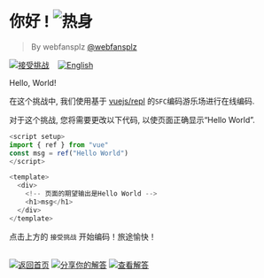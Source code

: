 <!--info-header-start--><h1>你好 ! <img src="https://img.shields.io/badge/-%E7%83%AD%E8%BA%AB-teal" alt="热身"/> </h1><blockquote><p>By webfansplz <a href="https://github.com/webfansplz" target="_blank">@webfansplz</a></p></blockquote><p><a href="https://sfc.vuejs.org/#eyJBcHAudnVlIjoiPHNjcmlwdCBzZXR1cD5cbmltcG9ydCB7IHJlZiB9IGZyb20gXCJ2dWVcIlxuY29uc3QgbXNnID0gcmVmKFwiSGVsbG8gV29ybGRcIilcbjwvc2NyaXB0PlxuXG48dGVtcGxhdGU+XG4gIDxkaXY+XG4gICAgPGgxPm1zZzwvaDE+XG4gIDwvZGl2PlxuPC90ZW1wbGF0ZT5cbiJ9" target="_blank"><img src="https://img.shields.io/badge/-%E6%8E%A5%E5%8F%97%E6%8C%91%E6%88%98-213547?logo=vue.js&logoColor=42b883" alt="接受挑战"/></a> &nbsp;&nbsp;&nbsp;<a href="./README.md" target="_blank"><img src="https://img.shields.io/badge/-English-gray" alt="English"/></a> </p><!--info-header-end-->

Hello, World!

在这个挑战中, 我们使用基于 [vuejs/repl](https://github.com/vuejs/repl) 的`SFC`编码游乐场进行在线编码.

对于这个挑战, 您将需要更改以下代码, 以使页面正确显示“Hello World”.

```ts
<script setup>
import { ref } from "vue"
const msg = ref("Hello World")
</script>

<template>
  <div>
    <!-- 页面的期望输出是Hello World -->
    <h1>msg</h1>
  </div>
</template>

```


点击上方的 `接受挑战` 开始编码！旅途愉快！

<!--info-footer-start--><br><a href="../../README.zh-CN.md" target="_blank"><img src="https://img.shields.io/badge/-%E8%BF%94%E5%9B%9E%E9%A6%96%E9%A1%B5-grey" alt="返回首页"/></a> <a href="https://github.com/webfansplz/vuejs-challenges/issues/new?labels=answer,zh-CN&template=1-answer.zh-CN.md&title=1%20-%20%E4%BD%A0%E5%A5%BD%20!" target="_blank"><img src="https://img.shields.io/badge/-%E5%88%86%E4%BA%AB%E4%BD%A0%E7%9A%84%E8%A7%A3%E7%AD%94-teal" alt="分享你的解答"/></a> <a href="https://github.com/webfansplz/vuejs-challenges/issues?q=label%3A1+label%3Aanswer" target="_blank"><img src="https://img.shields.io/badge/-%E6%9F%A5%E7%9C%8B%E8%A7%A3%E7%AD%94-de5a77?logo=awesome-lists&logoColor=white" alt="查看解答"/></a> <!--info-footer-end-->

